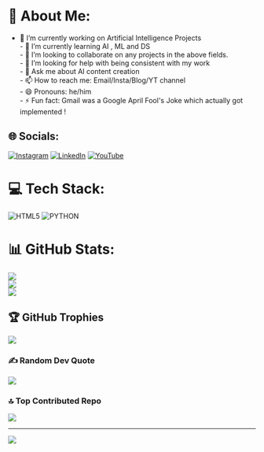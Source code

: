 # 💫 About Me:
- 🔭 I’m currently working on Artificial Intelligence Projects<br>- 🌱 I’m currently learning AI , ML and DS<br>- 👯 I’m looking to collaborate on any projects in the above fields.<br>- 🤔 I’m looking for help with being consistent with my work<br>- 💬 Ask me about AI content creation <br>- 📫 How to reach me: Email/Insta/Blog/YT channel<br>- 😄 Pronouns: he/him<br>- ⚡ Fun fact: Gmail was a Google April Fool's Joke which actually got implemented !


## 🌐 Socials:
[![Instagram](https://img.shields.io/badge/Instagram-%23E4405F.svg?logo=Instagram&logoColor=white)](https://instagram.com/@mohitvuyala2021) [![LinkedIn](https://img.shields.io/badge/LinkedIn-%230077B5.svg?logo=linkedin&logoColor=white)](https://linkedin.com/in/https://www.linkedin.com/in/mohit-vuyala) [![YouTube](https://img.shields.io/badge/YouTube-%23FF0000.svg?logo=YouTube&logoColor=white)](https://youtube.com/@https://www.youtube.com/channel/UCAdlzGU1E3KeD7paw5-FpdQ) 

# 💻 Tech Stack:
![HTML5](https://img.shields.io/badge/html5-%23E34F26.svg?style=for-the-badge&logo=html5&logoColor=white)
![PYTHON](https://img.shields.io/badge/python-%23E34F26.svg?style=for-the-badge&logo=html5&logoColor=white)
# 📊 GitHub Stats:
![](https://github-readme-stats.vercel.app/api?username=mohitgitgeek&theme=dark&hide_border=false&include_all_commits=false&count_private=false)<br/>
![](https://github-readme-streak-stats.herokuapp.com/?user=mohitgitgeek&theme=dark&hide_border=false)<br/>
![](https://github-readme-stats.vercel.app/api/top-langs/?username=mohitgitgeek&theme=dark&hide_border=false&include_all_commits=false&count_private=false&layout=compact)

## 🏆 GitHub Trophies
![](https://github-profile-trophy.vercel.app/?username=mohitgitgeek&theme=radical&no-frame=false&no-bg=true&margin-w=4)

### ✍️ Random Dev Quote
![](https://quotes-github-readme.vercel.app/api?type=horizontal&theme=radical)

### 🔝 Top Contributed Repo
![](https://github-contributor-stats.vercel.app/api?username=mohitgitgeek&limit=5&theme=dark&combine_all_yearly_contributions=true)

---
[![](https://visitcount.itsvg.in/api?id=mohitgitgeek&icon=0&color=0)](https://visitcount.itsvg.in)

<!-- Proudly created with GPRM ( https://gprm.itsvg.in ) -->
